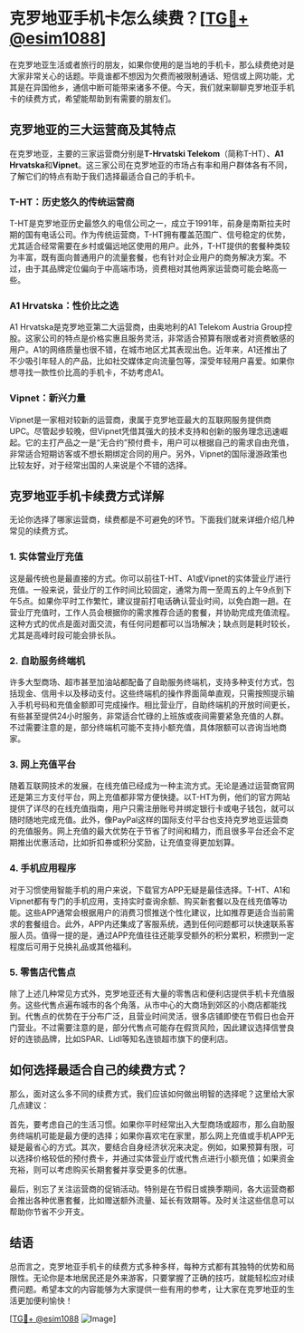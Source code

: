 # 克罗地亚手机卡怎么续费？[[TG💪+ @esim1088](https://t.me/s/esim1088)]

在克罗地亚生活或者旅行的朋友，如果你使用的是当地的手机卡，那么续费绝对是大家非常关心的话题。毕竟谁都不想因为欠费而被限制通话、短信或上网功能，尤其是在异国他乡，通信中断可能带来诸多不便。今天，我们就来聊聊克罗地亚手机卡的续费方式，希望能帮助到有需要的朋友们。

## **克罗地亚的三大运营商及其特点**

在克罗地亚，主要的三家运营商分别是**T-Hrvatski Telekom**（简称T-HT）、**A1 Hrvatska**和**Vipnet**。这三家公司在克罗地亚的市场占有率和用户群体各有不同，了解它们的特点有助于我们选择最适合自己的手机卡。

### T-HT：历史悠久的传统运营商

T-HT是克罗地亚历史最悠久的电信公司之一，成立于1991年，前身是南斯拉夫时期的国有电话公司。作为传统运营商，T-HT拥有覆盖范围广、信号稳定的优势，尤其适合经常需要在乡村或偏远地区使用的用户。此外，T-HT提供的套餐种类较为丰富，既有面向普通用户的流量套餐，也有针对企业用户的商务解决方案。不过，由于其品牌定位偏向于中高端市场，资费相对其他两家运营商可能会略高一些。

### A1 Hrvatska：性价比之选

A1 Hrvatska是克罗地亚第二大运营商，由奥地利的A1 Telekom Austria Group控股。这家公司的特点是价格实惠且服务灵活，非常适合预算有限或者对资费敏感的用户。A1的网络质量也很不错，在城市地区尤其表现出色。近年来，A1还推出了不少吸引年轻人的产品，比如社交媒体定向流量包等，深受年轻用户喜爱。如果你想寻找一款性价比高的手机卡，不妨考虑A1。

### Vipnet：新兴力量

Vipnet是一家相对较新的运营商，隶属于克罗地亚最大的互联网服务提供商UPC。尽管起步较晚，但Vipnet凭借其强大的技术支持和创新的服务理念迅速崛起。它的主打产品之一是“无合约”预付费卡，用户可以根据自己的需求自由充值，非常适合短期访客或不想长期绑定合同的用户。另外，Vipnet的国际漫游政策也比较友好，对于经常出国的人来说是个不错的选择。

## **克罗地亚手机卡续费方式详解**

无论你选择了哪家运营商，续费都是不可避免的环节。下面我们就来详细介绍几种常见的续费方式。

### 1. 实体营业厅充值

这是最传统也是最直接的方式。你可以前往T-HT、A1或Vipnet的实体营业厅进行充值。一般来说，营业厅的工作时间比较固定，通常为周一至周五的上午9点到下午5点。如果你平时工作繁忙，建议提前打电话确认营业时间，以免白跑一趟。在营业厅充值时，工作人员会根据你的需求推荐合适的套餐，并协助完成充值流程。这种方式的优点是面对面交流，有任何问题都可以当场解决；缺点则是耗时较长，尤其是高峰时段可能会排长队。

### 2. 自助服务终端机

许多大型商场、超市甚至加油站都配备了自助服务终端机，支持多种支付方式，包括现金、信用卡以及移动支付。这些终端机的操作界面简单直观，只需按照提示输入手机号码和充值金额即可完成操作。相比营业厅，自助终端机的开放时间更长，有些甚至提供24小时服务，非常适合忙碌的上班族或夜间需要紧急充值的人群。不过需要注意的是，部分终端机可能不支持小额充值，具体限额可以咨询当地商家。

### 3. 网上充值平台

随着互联网技术的发展，在线充值已经成为一种主流方式。无论是通过运营商官网还是第三方支付平台，网上充值都非常方便快捷。以T-HT为例，他们的官方网站提供了详尽的在线充值指南，用户只需注册账号并绑定银行卡或电子钱包，就可以随时随地完成充值。此外，像PayPal这样的国际支付平台也支持克罗地亚运营商的充值服务。网上充值的最大优势在于节省了时间和精力，而且很多平台还会不定期推出优惠活动，比如折扣券或积分奖励，让充值变得更加划算。

### 4. 手机应用程序

对于习惯使用智能手机的用户来说，下载官方APP无疑是最佳选择。T-HT、A1和Vipnet都有专门的手机应用，支持实时查询余额、购买新套餐以及在线充值等功能。这些APP通常会根据用户的消费习惯推送个性化建议，比如推荐更适合当前需求的套餐组合。此外，APP内还集成了客服系统，遇到任何问题都可以快速联系客服人员。值得一提的是，通过APP充值往往还能享受额外的积分累积，积攒到一定程度后可用于兑换礼品或其他福利。

### 5. 零售店代售点

除了上述几种常见方式外，克罗地亚还有大量的零售店和便利店提供手机卡充值服务。这些代售点遍布城市的各个角落，从市中心的大商场到郊区的小商店都能找到。代售点的优势在于分布广泛，且营业时间灵活，很多店铺即使在节假日也会开门营业。不过需要注意的是，部分代售点可能存在假货风险，因此建议选择信誉良好的连锁品牌，比如SPAR、Lidl等知名连锁超市旗下的便利店。

## **如何选择最适合自己的续费方式？**

那么，面对这么多不同的续费方式，我们应该如何做出明智的选择呢？这里给大家几点建议：

首先，要考虑自己的生活习惯。如果你平时经常出入大型商场或超市，那么自助服务终端机可能是最方便的选择；如果你喜欢宅在家里，那么网上充值或手机APP无疑是最省心的方式。其次，要结合自身经济状况来决定。例如，如果预算有限，可以选择价格较低的预付费卡，并通过实体营业厅或代售点进行小额充值；如果资金充裕，则可以考虑购买长期套餐并享受更多的优惠。

最后，别忘了关注运营商的促销活动。特别是在节假日或换季期间，各大运营商都会推出各种优惠套餐，比如赠送额外流量、延长有效期等。及时关注这些信息可以帮助你节省不少开支。

## **结语**

总而言之，克罗地亚手机卡的续费方式多种多样，每种方式都有其独特的优势和局限性。无论你是本地居民还是外来游客，只要掌握了正确的技巧，就能轻松应对续费问题。希望本文的内容能够为大家提供一些有用的参考，让大家在克罗地亚的生活更加便利愉快！

[[TG💪+ @esim1088](https://t.me/s/esim1088) ![Image](https://i.postimg.cc/4NQfJmqS/Snipaste-2025-05-13-00-14-12.png)]